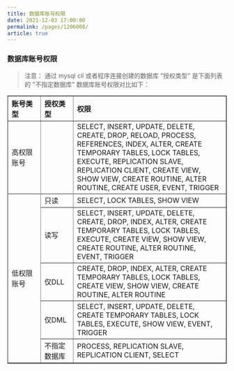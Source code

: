 ```yaml
---
title: 数据库账号权限
date: 2021-12-03 17:00:00
permalink: /pages/1206008/
article: true
---
```


### 数据库账号权限

>注意：
>通过 mysql cli 或者程序连接创建的数据库 "授权类型" 是下面列表的 "不指定数据库"
数据库账号权限对比如下：

<table width="95%" border="1" cellpadding="2" cellspacing="1">
	<thead>
        <tr>
            <th align="left" width="15%">账号类型</th><th align="left" width="15%">授权类型</th><th align="left" width="70%">权限</th>
        </tr>
	</thead>
    <tbody>
        <tr>
            <td >高权限账号</td>
            <td></td>
            <td>SELECT, INSERT, UPDATE, DELETE, CREATE, DROP, RELOAD, PROCESS, REFERENCES, INDEX, ALTER, CREATE TEMPORARY TABLES, LOCK TABLES, EXECUTE, REPLICATION SLAVE, REPLICATION CLIENT, CREATE VIEW, SHOW VIEW, CREATE ROUTINE, ALTER ROUTINE, CREATE USER, EVENT, TRIGGER</td>
        </tr>
        <tr>
        	<td rowspan="6">低权限账号</td>
        </tr>
        <tr>
        	<td>只读</td>
            <td>SELECT, LOCK TABLES, SHOW VIEW</td>
        </tr>
        <tr>
        	<td>读写</td>
            <td>SELECT, INSERT, UPDATE, DELETE, CREATE, DROP, INDEX, ALTER, CREATE TEMPORARY TABLES, LOCK TABLES, EXECUTE, CREATE VIEW, SHOW VIEW, CREATE ROUTINE, ALTER ROUTINE, EVENT, TRIGGER</td>
        </tr>
        <tr>
        	<td>仅DLL</td>
            <td>CREATE, DROP, INDEX, ALTER, CREATE TEMPORARY TABLES, LOCK TABLES, CREATE VIEW, SHOW VIEW, CREATE ROUTINE, ALTER ROUTINE</td>
        </tr>
        <tr>
        	<td>仅DML</td>
            <td>SELECT, INSERT, UPDATE, DELETE, CREATE TEMPORARY TABLES, LOCK TABLES, EXECUTE, SHOW VIEW, EVENT, TRIGGER</td>
        </tr>
        <tr>
        	<td>不指定数据库</td>
            <td>PROCESS, REPLICATION SLAVE, REPLICATION CLIENT, SELECT</td>
        </tr>
	</tbody>
</table>
